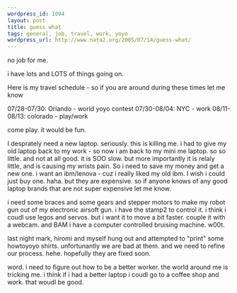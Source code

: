 ```yaml
--- 
wordpress_id: 1094
layout: post
title: guess what
tags: general, job, travel, work, yoyo
wordpress_url: http://www.nata2.org/2005/07/14/guess-what/
---
```

no job for me. 

i have lots and LOTS of things going on. 

Here is my travel schedule -
so if you are around during these times let me know

07/28-07/30: Orlando - world yoyo contest
07/30-08/04: NYC - work
08/11-08/13: colorado - play/work

come play. it would be fun. 

I desprately need a new laptop. seriously. this is killing me. i had to give my old laptop back to my work - so now i am back to my mini me laptop. so so little. and not at all good. it is SOO slow. but more importantly it is relaly little, and is causing my wrists pain. So i need to save my money and get a new one. i want an ibm/lenova - cuz i really liked my old ibm. I wish i could just buy one. haha. but they are expensive. so if anyone knows of any good laptop brands that are not super expensive let me know. 

i need some braces and some gears and stepper motors to make my robot gun out of my electronic airsoft gun. i have the stamp2 to control it. i think i coudl use legos and servos. but i want it to move a bit faster. couple it with a webcam. and BAM i have a computer controlled bruising machine. w00t.

last night mark, hiromi and myself hung out and attempted to "print" some howtoyoyo shirts. unfortunantly we are bad at them. and we need to refine our process. hehe. hopefully they are fixed soon. 

word. i need to figure out how to be a better worker. the world around me is tricking me. i think if i had a better laptop i coudl go to a coffee shop and work. that woudl be good. 
